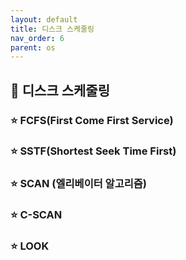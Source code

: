 ```yaml
---
layout: default
title: 디스크 스케줄링
nav_order: 6
parent: os
---
```




## 📑 디스크 스케줄링

### ⭐ FCFS(First Come First Service)

### ⭐ SSTF(Shortest Seek Time First)

### ⭐ SCAN (엘리베이터 알고리즘)

### ⭐ C-SCAN

### ⭐ LOOK

